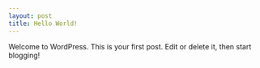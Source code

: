 ```yaml
---
layout: post
title: Hello World!
---
```


Welcome to WordPress. This is your first post. Edit or delete it, then start blogging!

